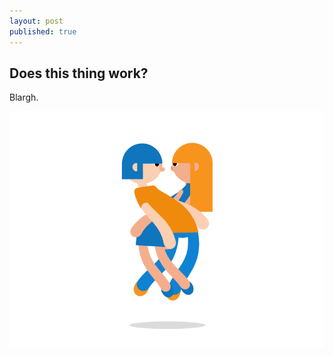 ```yaml
---
layout: post
published: true
---
```


## Does this thing work?

Blargh.

![Animated GIF](/public/img/spiral.gif)